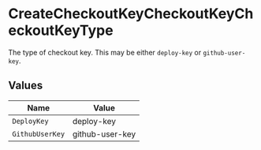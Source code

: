 # CreateCheckoutKeyCheckoutKeyCheckoutKeyType

The type of checkout key. This may be either `deploy-key` or `github-user-key`.


## Values

| Name            | Value           |
| --------------- | --------------- |
| `DeployKey`     | deploy-key      |
| `GithubUserKey` | github-user-key |